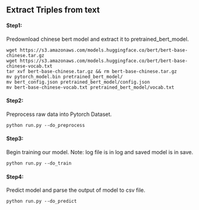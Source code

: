## Extract Triples from text

#### Step1: 
Predownload chinese bert model and extract it to pretrained_bert_model.
```
wget https://s3.amazonaws.com/models.huggingface.co/bert/bert-base-chinese.tar.gz
wget https://s3.amazonaws.com/models.huggingface.co/bert/bert-base-chinese-vocab.txt
tar xvf bert-base-chinese.tar.gz && rm bert-base-chinese.tar.gz
mv pytorch_model.bin pretrained_bert_model/
mv bert_config.json pretrained_bert_model/config.json
mv bert-base-chinese-vocab.txt pretrained_bert_model/vocab.txt
```

#### Step2:
Preprocess raw data into Pytorch Dataset.
```
python run.py --do_preprocess
```

#### Step3:
Begin training our model. Note: log file is in log and saved model is in save.
```
python run.py --do_train
```

#### Step4:
Predict model and parse the output of model to csv file.
```
python run.py --do_predict
```
